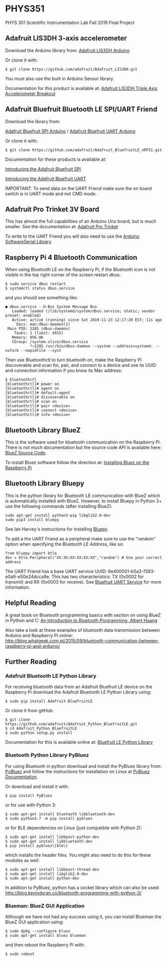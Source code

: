 # PHYS351
PHYS 351 Scientific Instrumentation Lab Fall 2019 Final Project

## Adafruit LIS3DH 3-axis accelerometer
Download the Arduino library from:
[Adafruit LIS3DH Arduino](https://learn.adafruit.com/adafruit-lis3dh-triple-axis-accelerometer-breakout/arduino)

Or clone it with:
```
$ git clone https://github.com/adafruit/Adafruit_LIS3DH.git
```

You must also use the built in Arduino Sensor library.

Documentation for this product is available at:
[Adafruit LIS3DH Triple Axis Accelerometer Breakout](https://cdn-learn.adafruit.com/downloads/pdf/adafruit-lis3dh-triple-axis-accelerometer-breakout.pdf)

## Adafruit Bluefruit Bluetooth LE SPI/UART Friend
Download the library from:

[Adafruit Bluefruit SPI Arduino](https://learn.adafruit.com/introducing-the-adafruit-bluefruit-spi-breakout/software) / [Adafruit Bluefruit UART Arduino](https://learn.adafruit.com/introducing-the-adafruit-bluefruit-le-uart-friend/software)

Or clone it with:
```
$ git clone https://github.com/adafruit/Adafruit_BluefruitLE_nRF51.git
```

Documentation for these products is available at:

[Introducing the Adafruit Bluefruit SPI](https://cdn-learn.adafruit.com/downloads/pdf/introducing-the-adafruit-bluefruit-spi-breakout.pdf)

[Introducing the Adafruit Bluefruit UART](https://cdn-learn.adafruit.com/downloads/pdf/introducing-the-adafruit-bluefruit-le-uart-friend.pdf)

IMPORTANT: To send data on the UART Friend make sure the on board switch is in UART mode and not CMD mode.

## Adafruit Pro Trinket 3V Board
This has almost the full capabilities of an Arduino Uno board, but is much smaller.  See the documentation at:
[Adafruit Pro Trinket](https://cdn-learn.adafruit.com/downloads/pdf/introducing-pro-trinket.pdf)

To write to the UART Friend you will also need to use the [Arduino SoftwareSerial Library](https://www.arduino.cc/en/Reference/softwareSerial).


## Raspberry Pi 4 Bluetooth Communication
When using Bluetooth LE on the Raspberry Pi, if the Bluetooth icon is not visible in the top right corner of the screen restart dbus:
```
$ sudo service dbus restart
$ systemctl status dbus.service
```
and you should see something like:
```
● dbus.service - D-Bus System Message Bus
   Loaded: loaded (/lib/systemd/system/dbus.service; static; vendor preset: enabled)
   Active: active (running) since Sat 2019-11-23 12:17:20 EST; 11s ago
     Docs: man:dbus-daemon(1)
 Main PID: 2285 (dbus-daemon)
    Tasks: 1 (limit: 4915)
   Memory: 956.0K
   CGroup: /system.slice/dbus.service
           └─2285 /usr/bin/dbus-daemon --system --address=systemd: --nofork --nopidfile --syst
```
Then use Bluetoothctl to turn bluetooth on, make the Raspberry Pi discoverable and scan for, pair, and connect to a device and see its UUID and connection information if you know its Mac address:
```
$ bluetoothctl
[bluetoothctl]# power on
[bluetoothctl]# agent on
[bluetoothctl]# default-agent
[bluetoothctl]# discoverable on
[bluetoothctl]# scan on
[bluetoothctl]# pair <device>
[bluetoothctl]# connect <device>
[bluetoothctl]# info <device>
```

## Bluetooth Library BlueZ
This is the software used for bluetooth communication on the Raspberry Pi.  There is not much documentation but the source code API is available here: [BlueZ Source Code](https://git.kernel.org/pub/scm/bluetooth/bluez.git/tree/).

To install Bluez software follow the direction at:
[Installing Bluez on the Raspberry Pi](https://learn.adafruit.com/install-bluez-on-the-raspberry-pi/installation)

## Bluetooth Library Bluepy
This is the python library for Bluetooth LE communication with BlueZ which is automatically installed with BlueZ.  However, to install Bluepy in Python 3+ use the following commands (after installing BlueZ):
```
sudo apt-get install python3-pip libglib2.0-dev
sudo pip3 install bluepy
```
See Ian Harvey's instructions for installing [Bluepy](https://github.com/IanHarvey/bluepy).

To add a the UART Friend as a peripheral make sure to use the "random" option when specifying the Bluetooth LE Address, like so:
```
from bluepy import btle
dev = btle.Peripheral("XX:XX:XX:XX:XX:XX","random") # Use your correct address
```
The UART Friend has a base UART service UUID: 6e400001-b5a3-f393-e0a9-e50e24dcca9e.  This has two characteristics: TX (0x0002 for transmit) and RX (0x0003 for receive).  See [Bluefruit UART Service](https://learn.adafruit.com/introducing-the-adafruit-bluefruit-le-uart-friend/uart-service) for more information.

## Helpful Reading
A great book on Bluetooth programming basics with section on using BlueZ in Python and C:
[An Introduction to Bluetooth Programming, Albert Huang](https://people.csail.mit.edu/albert/bluez-intro/index.html)

Also take a look at these examples of bluetooth data transmission between Arduino and Raspberry Pi online:
http://blog.whatgeek.com.pt/2015/09/bluetooth-communication-between-raspberry-pi-and-arduino/

## Further Reading

### Adafruit Bluetooth LE Python Library
For receiving bluetooth data from an Adafruit Bluefruit LE device on the Raspberry Pi download the Adafruit Bluetooth LE Python Library using:
```
$ sudo pip install Adafruit-BluefruitLE
```

Or clone it from gitHub:
```
$ git clone https://github.com/adafruit/Adafruit_Python_BluefruitLE.git
$ cd Adafruit_Python_BluefruitLE
$ sudo python setup.py install
```
Documentation for this is available online at:
[Bluefruit LE Python Library](https://cdn-learn.adafruit.com/downloads/pdf/bluefruit-le-python-library.pdf)


### Bluetooth Python Library PyBluez
For using Bluetooth in python download and install the PyBluez library from:
[PyBluez](https://pypi.org/project/PyBluez/) and follow the instructions for installation on Linux at [PyBluez Documentation](https://pybluez.readthedocs.io/en/latest/install.html).

Or download and install it with:
```
$ pip install PyBluez
```
or for use with Python 3:
```
$ sudo apt-get install bluetooth libbluetooth-dev
$ sudo python3.7 -m pip install pybluez
```
or for BLE dependencies on Linux (just compatible with Python 2):
```
$ sudo apt-get install libboost-python-dev
$ sudo apt-get install libbluetooth-dev
$ pip install pybluez\[ble\]
```
which installs the header files. You might also need to do this for these modules as well:
```
$ sudo apt-get install libboost-thread-dev
$ sudo apt-get install libglib2.0-dev
$ sudo apt-get install python-dev
```
In addition to PyBluez, python has a socket library which can also be used:
http://blog.kevindoran.co/bluetooth-programming-with-python-3/

### Blueman: BlueZ GUI Application
Although we have not had any success using it, you can install Blueman the BlueZ GUI application using:
```
$ sudo dpkg --configure bluez
$ sudo apt-get install bluez blueman
```
and then reboot the Raspberry Pi with:
```
$ sudo reboot
```
